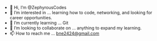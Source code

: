 - 👋 Hi, I’m @ZephyrousCodes
- 👀 I’m interested in ... learning how to code, networking, and looking for career opportunities.
- 🌱 I’m currently learning ... Git
- 💞️ I’m looking to collaborate on ... anything to expand my learning.
- 📫 How to reach me ... bne2424@gmail.com

<!---
ZephyrousCodes/ZephyrousCodes is a ✨ special ✨ repository because its `README.md` (this file) appears on your GitHub profile.
You can click the Preview link to take a look at your changes.
--->
